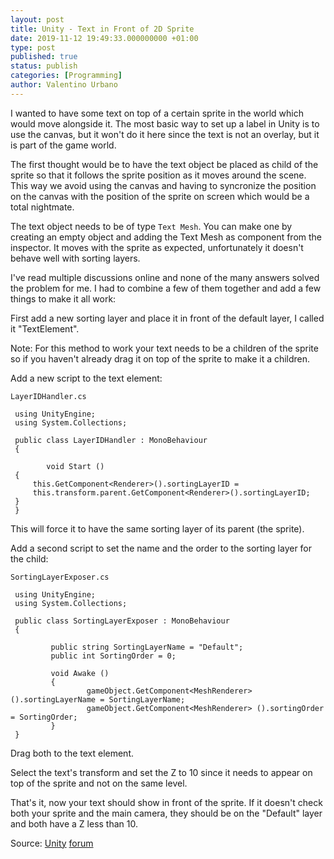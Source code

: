```yaml
---
layout: post
title: Unity - Text in Front of 2D Sprite
date: 2019-11-12 19:49:33.000000000 +01:00
type: post
published: true
status: publish
categories: [Programming]
author: Valentino Urbano
---
```


I wanted to have some text on top of a certain sprite in the world which would move alongside it. The most basic way to set up a label in Unity is to use the canvas, but it won't do it here since the text is not an overlay, but it is part of the game world.

The first thought would be to have the text object be placed as child of the sprite so that it follows the sprite position as it moves around the scene. This way we avoid using the canvas and having to syncronize the position on the canvas with the position of the sprite on screen which would be a total nightmate.

The text object needs to be of type `Text Mesh`. You can make one by creating an empty object and adding the Text Mesh as component from the inspector. It moves with the sprite as expected, unfortunately it doesn't behave well with sorting layers.

I've read multiple discussions online and none of the many answers solved the problem for me. I had to combine a few of them together and add a few things to make it all work:

First add a new sorting layer and place it in front of the default layer, I called it "TextElement".

Note: For this method to work your text needs to be a children of the sprite so if you haven't already drag it on top of the sprite to make it a children.

Add a new script to the text element:

`LayerIDHandler.cs`

```
 using UnityEngine;
 using System.Collections;

 public class LayerIDHandler : MonoBehaviour
 {

        void Start ()
 {
     this.GetComponent<Renderer>().sortingLayerID =
     this.transform.parent.GetComponent<Renderer>().sortingLayerID;
 }
 }
```

This will force it to have the same sorting layer of its parent (the sprite).

Add a second script to set the name and the order to the sorting layer for the child:

`SortingLayerExposer.cs`

```
 using UnityEngine;
 using System.Collections;

 public class SortingLayerExposer : MonoBehaviour
 {

         public string SortingLayerName = "Default";
         public int SortingOrder = 0;

         void Awake ()
         {
                 gameObject.GetComponent<MeshRenderer> ().sortingLayerName = SortingLayerName;
                 gameObject.GetComponent<MeshRenderer> ().sortingOrder = SortingOrder;
         }
 }
```

Drag both to the text element.

Select the text's transform and set the Z to 10 since it needs to appear on top of the sprite and not on the same level.

That's it, now your text should show in front of the sprite. If it doesn't check both your sprite and the main camera, they should be on the "Default" layer and both have a Z less than 10.


Source:
[Unity](https://forum.unity3d.com/threads/using-non-sprites-with-the-new-sorting-layers.211822/) [forum](http://answers.unity3d.com/questions/575342/how-to-draw-text-over-sprite.html)
